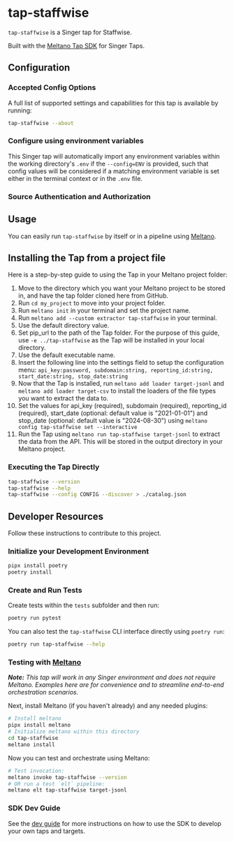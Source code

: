 # tap-staffwise

`tap-staffwise` is a Singer tap for Staffwise.

Built with the [Meltano Tap SDK](https://sdk.meltano.com) for Singer Taps.

<!--

Developer TODO: Update the below as needed to correctly describe the install procedure. For instance, if you do not have a PyPi repo, or if you want users to directly install from your git repo, you can modify this step as appropriate.

## Installation

Install from PyPi:

```bash
pipx install tap-staffwise
```

Install from GitHub:

```bash
pipx install git+git@github.com:chartica/tap-staffwise.git
```

-->

## Configuration

### Accepted Config Options

<!--
Developer TODO: Provide a list of config options accepted by the tap.

This section can be created by copy-pasting the CLI output from:

```
tap-staffwise --about --format=markdown
```
-->

A full list of supported settings and capabilities for this
tap is available by running:

```bash
tap-staffwise --about
```

### Configure using environment variables

This Singer tap will automatically import any environment variables within the working directory's
`.env` if the `--config=ENV` is provided, such that config values will be considered if a matching
environment variable is set either in the terminal context or in the `.env` file.

### Source Authentication and Authorization

<!--
Developer TODO: If your tap requires special access on the source system, or any special authentication requirements, provide those here.
-->

## Usage

You can easily run `tap-staffwise` by itself or in a pipeline using [Meltano](https://meltano.com/).

## Installing the Tap from a project file
Here is a step-by-step guide to using the Tap in your Meltano project folder:
1. Move to the directory which you want your Meltano project to be stored in, and have the tap folder cloned here from GitHub.
2. Run ```cd my_project``` to move into your project folder.
3. Run ```meltano init``` in your terminal and set the project name.
4. Run ```meltano add --custom extractor tap-staffwise``` in your terminal.
5. Use the default directory value.
6. Set pip_url to the path of the Tap folder. For the purpose of this guide, use ```-e ../tap-staffwise``` as the Tap will be installed in your local directory.
7. Use the default executable name.
8. Insert the following line into the settings field to setup the configuration menu: ```api_key:password, subdomain:string, reporting_id:string, start_date:string, stop_date:string```
9. Now that the Tap is installed, run ```meltano add loader target-jsonl``` and ```meltano add loader target-csv``` to install the loaders of the file types you want to extract the data to.
10. Set the values for api_key (required), subdomain (required), reporting_id (required), start_date (optional: default value is "2021-01-01") and stop_date (optional: default value is "2024-08-30") using ```meltano config tap-staffwise set --interactive``` 
11. Run the Tap using ```meltano run tap-staffwise target-jsonl``` to extract the data from the API. This will be stored in the output directory in your Meltano project.

### Executing the Tap Directly

```bash
tap-staffwise --version
tap-staffwise --help
tap-staffwise --config CONFIG --discover > ./catalog.json
```

## Developer Resources

Follow these instructions to contribute to this project.

### Initialize your Development Environment

```bash
pipx install poetry
poetry install
```

### Create and Run Tests

Create tests within the `tests` subfolder and
  then run:

```bash
poetry run pytest
```

You can also test the `tap-staffwise` CLI interface directly using `poetry run`:

```bash
poetry run tap-staffwise --help
```

### Testing with [Meltano](https://www.meltano.com)

_**Note:** This tap will work in any Singer environment and does not require Meltano.
Examples here are for convenience and to streamline end-to-end orchestration scenarios._

<!--
Developer TODO:
Your project comes with a custom `meltano.yml` project file already created. Open the `meltano.yml` and follow any "TODO" items listed in
the file.
-->

Next, install Meltano (if you haven't already) and any needed plugins:

```bash
# Install meltano
pipx install meltano
# Initialize meltano within this directory
cd tap-staffwise
meltano install
```

Now you can test and orchestrate using Meltano:

```bash
# Test invocation:
meltano invoke tap-staffwise --version
# OR run a test `elt` pipeline:
meltano elt tap-staffwise target-jsonl
```

### SDK Dev Guide

See the [dev guide](https://sdk.meltano.com/en/latest/dev_guide.html) for more instructions on how to use the SDK to
develop your own taps and targets.
